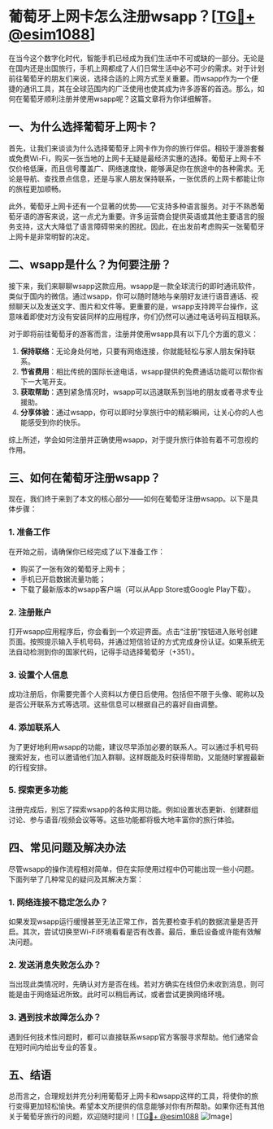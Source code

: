 # 葡萄牙上网卡怎么注册wsapp？[[TG💪+ @esim1088](https://t.me/s/esim1088)]

在当今这个数字化时代，智能手机已经成为我们生活中不可或缺的一部分。无论是在国内还是出国旅行，手机上网都成了人们日常生活中必不可少的需求。对于计划前往葡萄牙的朋友们来说，选择合适的上网方式至关重要。而wsapp作为一个便捷的通讯工具，其在全球范围内的广泛使用也使其成为许多游客的首选。那么，如何在葡萄牙顺利注册并使用wsapp呢？这篇文章将为你详细解答。

## 一、为什么选择葡萄牙上网卡？

首先，让我们来谈谈为什么选择葡萄牙上网卡作为你的旅行伴侣。相较于漫游套餐或免费Wi-Fi，购买一张当地的上网卡无疑是最经济实惠的选择。葡萄牙上网卡不仅价格低廉，而且信号覆盖广、网络速度快，能够满足你在旅途中的各种需求。无论是导航、查找景点信息，还是与家人朋友保持联系，一张优质的上网卡都能让你的旅程更加顺畅。

此外，葡萄牙上网卡还有一个显著的优势——它支持多种语言服务。对于不熟悉葡萄牙语的游客来说，这一点尤为重要。许多运营商会提供英语或其他主要语言的服务支持，这大大降低了语言障碍带来的困扰。因此，在出发前考虑购买一张葡萄牙上网卡是非常明智的决定。

## 二、wsapp是什么？为何要注册？

接下来，我们来聊聊wsapp这款应用。wsapp是一款全球流行的即时通讯软件，类似于国内的微信。通过wsapp，你可以随时随地与亲朋好友进行语音通话、视频聊天以及发送文字、图片和文件等。更重要的是，wsapp支持跨平台操作，这意味着即使对方没有安装同样的应用程序，你们仍然可以通过电话号码互相联系。

对于即将前往葡萄牙的游客而言，注册并使用wsapp具有以下几个方面的意义：

1. **保持联络**：无论身处何地，只要有网络连接，你就能轻松与家人朋友保持联系。
2. **节省费用**：相比传统的国际长途电话，wsapp提供的免费通话功能可以帮你省下一大笔开支。
3. **获取帮助**：遇到紧急情况时，wsapp可以迅速联系到当地的朋友或者寻求专业援助。
4. **分享体验**：通过wsapp，你可以即时分享旅行中的精彩瞬间，让关心你的人也能感受到你的快乐。

综上所述，学会如何注册并正确使用wsapp，对于提升旅行体验有着不可忽视的作用。

## 三、如何在葡萄牙注册wsapp？

现在，我们终于来到了本文的核心部分——如何在葡萄牙注册wsapp。以下是具体步骤：

### 1. 准备工作

在开始之前，请确保你已经完成了以下准备工作：
- 购买了一张有效的葡萄牙上网卡；
- 手机已开启数据流量功能；
- 下载了最新版本的wsapp客户端（可以从App Store或Google Play下载）。

### 2. 注册账户

打开wsapp应用程序后，你会看到一个欢迎界面。点击“注册”按钮进入账号创建页面。按照提示输入手机号码，并通过短信验证的方式完成身份认证。如果系统无法自动检测到你的国家代码，记得手动选择葡萄牙（+351）。

### 3. 设置个人信息

成功注册后，你需要完善个人资料以方便日后使用。包括但不限于头像、昵称以及是否公开联系方式等选项。这些信息可以根据自己的喜好自由调整。

### 4. 添加联系人

为了更好地利用wsapp的功能，建议尽早添加必要的联系人。可以通过手机号码搜索好友，也可以邀请他们加入群聊。这样既能及时获得帮助，又能随时掌握最新的行程安排。

### 5. 探索更多功能

注册完成后，别忘了探索wsapp的各种实用功能。例如设置状态更新、创建群组讨论、参与语音/视频会议等等。这些功能都将极大地丰富你的旅行体验。

## 四、常见问题及解决办法

尽管wsapp的操作流程相对简单，但在实际使用过程中仍可能出现一些小问题。下面列举了几种常见的疑问及其解决方案：

### 1. 网络连接不稳定怎么办？

如果发现wsapp运行缓慢甚至无法正常工作，首先要检查手机的数据流量是否开启。其次，尝试切换至Wi-Fi环境看看是否有改善。最后，重启设备或许能有效解决问题。

### 2. 发送消息失败怎么办？

当出现此类情况时，先确认对方是否在线。若对方确实在线但仍未收到消息，则可能是由于网络延迟所致。此时可以稍后再试，或者尝试更换网络环境。

### 3. 遇到技术故障怎么办？

遇到任何技术性问题时，都可以直接联系wsapp官方客服寻求帮助。他们通常会在短时间内给出专业的答复。

## 五、结语

总而言之，合理规划并充分利用葡萄牙上网卡和wsapp这样的工具，将使你的旅行变得更加轻松愉快。希望本文所提供的信息能够对你有所帮助。如果你还有其他关于葡萄牙旅行的问题，欢迎随时提问！[[TG💪+ @esim1088](https://t.me/s/esim1088) ![Image](https://i.postimg.cc/4NQfJmqS/Snipaste-2025-05-13-00-14-12.png)]